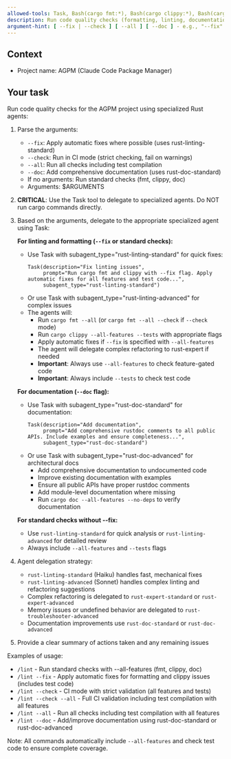```yaml
---
allowed-tools: Task, Bash(cargo fmt:*), Bash(cargo clippy:*), Bash(cargo doc:*), Bash(cargo check:*), Bash(cargo build:*), Bash(cargo test:*), Bash(cargo fix:*), Bash(rustfmt:*), BashOutput, Read, Write, Edit, MultiEdit, Glob, Grep, TodoWrite, WebSearch, WebFetch, ExitPlanMode
description: Run code quality checks (formatting, linting, documentation)
argument-hint: [ --fix | --check ] [ --all ] [ --doc ] - e.g., "--fix" or "--check --all"
---
```


## Context

- Project name: AGPM (Claude Code Package Manager)

## Your task

Run code quality checks for the AGPM project using specialized Rust agents:

1. Parse the arguments:
   - `--fix`: Apply automatic fixes where possible (uses rust-linting-standard)
   - `--check`: Run in CI mode (strict checking, fail on warnings)
   - `--all`: Run all checks including test compilation
   - `--doc`: Add comprehensive documentation (uses rust-doc-standard)
   - If no arguments: Run standard checks (fmt, clippy, doc)
   - Arguments: $ARGUMENTS

2. **CRITICAL**: Use the Task tool to delegate to specialized agents. Do NOT run cargo commands directly.

3. Based on the arguments, delegate to the appropriate specialized agent using Task:

   **For linting and formatting (`--fix` or standard checks):**
   - Use Task with subagent_type="rust-linting-standard" for quick fixes:
     ```
     Task(description="Fix linting issues",
          prompt="Run cargo fmt and clippy with --fix flag. Apply automatic fixes for all features and test code...",
          subagent_type="rust-linting-standard")
     ```
   - Or use Task with subagent_type="rust-linting-advanced" for complex issues
   - The agents will:
     - Run `cargo fmt --all` (or `cargo fmt --all --check` if `--check` mode)
     - Run `cargo clippy --all-features --tests` with appropriate flags
     - Apply automatic fixes if `--fix` is specified with `--all-features`
     - The agent will delegate complex refactoring to rust-expert if needed
     - **Important**: Always use `--all-features` to check feature-gated code
     - **Important**: Always include `--tests` to check test code

   **For documentation (`--doc` flag):**
   - Use Task with subagent_type="rust-doc-standard" for documentation:
     ```
     Task(description="Add documentation",
          prompt="Add comprehensive rustdoc comments to all public APIs. Include examples and ensure completeness...",
          subagent_type="rust-doc-standard")
     ```
   - Or use Task with subagent_type="rust-doc-advanced" for architectural docs
     - Add comprehensive documentation to undocumented code
     - Improve existing documentation with examples
     - Ensure all public APIs have proper rustdoc comments
     - Add module-level documentation where missing
     - Run `cargo doc --all-features --no-deps` to verify documentation

   **For standard checks without --fix:**
   - Use `rust-linting-standard` for quick analysis or `rust-linting-advanced` for detailed review
   - Always include `--all-features` and `--tests` flags

4. Agent delegation strategy:
   - `rust-linting-standard` (Haiku) handles fast, mechanical fixes
   - `rust-linting-advanced` (Sonnet) handles complex linting and refactoring suggestions
   - Complex refactoring is delegated to `rust-expert-standard` or `rust-expert-advanced`
   - Memory issues or undefined behavior are delegated to `rust-troubleshooter-advanced`
   - Documentation improvements use `rust-doc-standard` or `rust-doc-advanced`

5. Provide a clear summary of actions taken and any remaining issues

Examples of usage:

- `/lint` - Run standard checks with --all-features (fmt, clippy, doc)
- `/lint --fix` - Apply automatic fixes for formatting and clippy issues (includes test code)
- `/lint --check` - CI mode with strict validation (all features and tests)
- `/lint --check --all` - Full CI validation including test compilation with all features
- `/lint --all` - Run all checks including test compilation with all features
- `/lint --doc` - Add/improve documentation using rust-doc-standard or rust-doc-advanced

Note: All commands automatically include `--all-features` and check test code to ensure complete coverage.